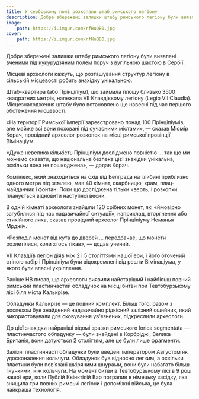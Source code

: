 ```yaml
---
title: У сербському полі розкопали штаб римського легіону
description: Добре збережені залишки штабу римського легіону були виявлені вченими під кукурудзяним полем поруч з вугільною шахтою в Сербії.
image:
    path: https://i.imgur.com/rfHuQB0.jpg
cover:
    path: https://i.imgur.com/rfHuQB0.jpg
---
```


Добре збережені залишки штабу римського легіону були виявлені вченими під кукурудзяним полем поруч з вугільною шахтою в Сербії.

Місцеві археологи кажуть, що розташування структур легіону в сільській місцевості робить знахідку унікальною.

Штаб-квартира (або Прінціпіум), що займала площу близько 3500 квадратних метрів, належала VII Клавдієвому легіону (Legio VII Claudia). Місцезнаходження штабу було встановлено ще навесні під час першого обстеження місцевості.

«На території Римської імперії зареєстровано понад 100 Прінціпіумів, але майже всі вони поховані під сучасними містами», — сказав Міомір Корач, провідний археолог розкопок на місці римської провінції Вімінаціум.

«Дуже невелика кількість Прінціпіум досліджено повністю … так що ми можемо сказати, що національна безпека цієї знахідки унікальна, оскільки вона не пошкоджена», — додав Корач.

Комплекс, який знаходиться на схід від Белграда на глибині приблизно одного метра під землею, мав 40 кімнат, скарбницю, храм, плац-майданчик і фонтан. Поки що досліджена тільки чверть, і розкопки планується відновити наступної весни.

В одній кімнаті археологи знайшли 120 срібних монет, які «ймовірно загубилися під час надзвичайної ситуації», наприклад, вторгнення або стихійного лиха, сказав провідний археолог Прінціпіуму Неманья Мрджіч.

«Розподіл монет від кута до дверей … передбачає, що монети розлетілися, коли хтось тікав», — додав учений.

VII Клавдіїв легіон діяв між 2 і 5 століттями нашої ери, і його оточений стіною табір і Прінціпіум були відокремлені від решти Вімінаціума, у якого були власні укріплення.

Раніше НВ писав, що археологи виявили найстаріший і найбільш повний римський пластинчастий обладунок на місці битви при Тевтобурзькому лісі біля міста Калькрізе.

Обладунки Калькрізе — це повний комплект. Більш того, разом з доспехом був знайдений надзвичайно рідкісний залізний ошийник, який використовували для сковування ув’язнених, підкреслили археологи.

До цієї знахідки найраніші відомі зразки римського lorica segmentata — пластинчастого обладунку — були знайдені в Корбріджі, Велика Британія, вони датуються 2 століттям, але це були лише фрагменти.

Залізні пластинчасті обладунки були введені імператором Августом як удосконалення кольчуги. Обладунок був відносно легким, а оскільки пластини були пов’язані шкіряними шнурами, вони були набагато більш гнучкими, ніж кольчуги. На момент битви в Тевтобурзькому лісі в 9 році нашої ери, коли Публій Квінктілій Вар потрапив в німецьку засідку, яка знищила три повних римські легіони і допоміжні війська, це була найкраща технологія.